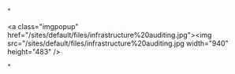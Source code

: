 "<p><a class=\"imgpopup\" href=\"/sites/default/files/infrastructure%20auditing.jpg\"><img src=\"/sites/default/files/infrastructure%20auditing.jpg width=\"940\" height=\"483\" /></a></p> "